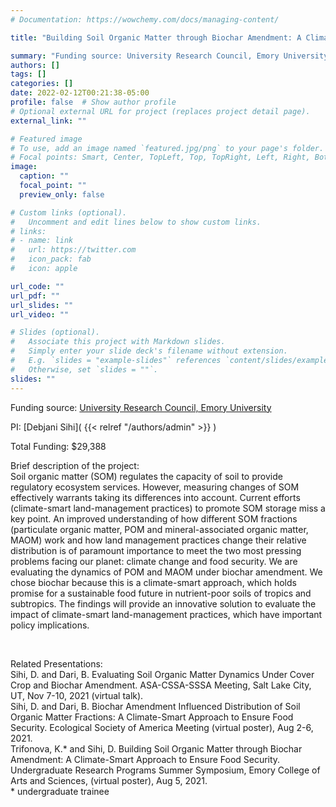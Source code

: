```yaml
---
# Documentation: https://wowchemy.com/docs/managing-content/

title: "Building Soil Organic Matter through Biochar Amendment: A Climate-Smart Approach to Ensure Food Security"

summary: "Funding source: University Research Council, Emory University"
authors: []
tags: []
categories: []
date: 2022-02-12T00:21:38-05:00
profile: false  # Show author profile
# Optional external URL for project (replaces project detail page).
external_link: ""

# Featured image
# To use, add an image named `featured.jpg/png` to your page's folder.
# Focal points: Smart, Center, TopLeft, Top, TopRight, Left, Right, BottomLeft, Bottom, BottomRight.
image:
  caption: ""
  focal_point: ""
  preview_only: false

# Custom links (optional).
#   Uncomment and edit lines below to show custom links.
# links:
# - name: link
#   url: https://twitter.com
#   icon_pack: fab
#   icon: apple

url_code: ""
url_pdf: ""
url_slides: ""
url_video: ""

# Slides (optional).
#   Associate this project with Markdown slides.
#   Simply enter your slide deck's filename without extension.
#   E.g. `slides = "example-slides"` references `content/slides/example-slides.md`.
#   Otherwise, set `slides = ""`.
slides: ""
---
```

Funding source: [University Research Council, Emory University](https://www.urc.emory.edu/grants/urc/recipients/mathematics.html)

PI: [Debjani Sihi]( {{< relref "/authors/admin" >}} )

Total Funding: $29,388 

Brief description of the project:\
Soil organic matter (SOM) regulates the capacity of soil to provide regulatory ecosystem services. However, measuring changes of SOM effectively warrants taking its differences into account. Current efforts (climate-smart land-management practices) to promote SOM storage miss a key point. An improved understanding of how different SOM fractions (particulate organic matter, POM and mineral-associated organic matter, MAOM) work and how land management practices change their relative distribution is of paramount importance to meet the two most pressing problems facing our planet: climate change and food security. We are evaluating the dynamics of POM and MAOM under biochar amendment. We chose biochar because this is a climate-smart approach, which holds promise for a sustainable food future in nutrient-poor soils of tropics and subtropics. The findings will provide an innovative solution to evaluate the impact of climate-smart land-management practices, which have important policy implications. 
<p>&nbsp;</p>

Related Presentations:\
Sihi, D. and Dari, B. Evaluating Soil Organic Matter Dynamics Under Cover Crop and Biochar Amendment. ASA-CSSA-SSSA Meeting, Salt Lake City, UT, Nov 7-10, 2021 (virtual talk).\
Sihi, D. and Dari, B. Biochar Amendment Influenced Distribution of Soil Organic Matter Fractions: A Climate-Smart Approach to Ensure Food Security.  Ecological Society of America Meeting (virtual poster), Aug 2-6, 2021.\
Trifonova, K.* and Sihi, D. Building Soil Organic Matter through Biochar Amendment: A Climate-Smart Approach to Ensure Food Security. Undergraduate Research Programs Summer Symposium, Emory College of Arts and Sciences, (virtual poster), Aug 5, 2021.\
\* undergraduate trainee






